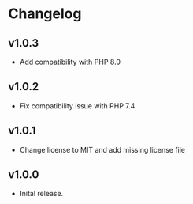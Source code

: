 # Changelog

## v1.0.3

- Add compatibility with PHP 8.0

## v1.0.2

- Fix compatibility issue with PHP 7.4

## v1.0.1

- Change license to MIT and add missing license file

## v1.0.0

- Inital release.
